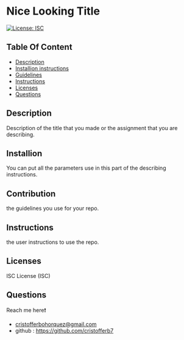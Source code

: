 # Nice Looking Title
  [![License: ISC](https://img.shields.io/badge/License-ISC-blue.svg)](https://opensource.org/licenses/ISC)  

  ## Table Of Content
  - [Description](#description)
  - [Installion instructions](#installion)
  - [Guidelines](#contribution)
  - [Instructions](#instructions)
  - [Licenses](#licenses)
  - [Questions](#questions)
  
  
  ## Description 
  Description of the title that you made or the assignment that you are describing.

  ## Installion 
  You can put all the parameters use in this part of the describing instructions.

  ## Contribution 
  the guidelines you use for your repo.

  ## Instructions
  the user instructions to use the repo.

  ## Licenses 
  ISC License (ISC)

  ## Questions
  Reach me here❗   
  - cristofferbohorquez@gmail.com
  - github : https://github.com/cristofferb7
